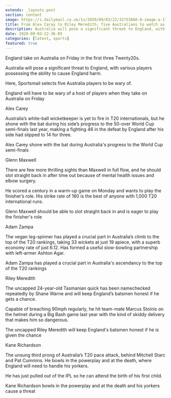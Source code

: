 ```yaml
---
extends: _layouts.post
section: content
image: https://i.dailymail.co.uk/1s/2020/09/03/22/32753860-0-image-a-17_1599167883136.jpg 
title: From Alex Carey to Riley Meredith; five Australians to watch as England prepare for Twenty20 clash 
description: Australia will pose a significant threat to England, with various players possessing the ability to cause England harm. Sportsmail selects five Australia players to be wary of. 
date: 2020-09-03-22-36-03 
categories: [latest, sports] 
featured: true 
--- 
```

England take on Australia on Friday in the first three Twenty20s.

Australia will pose a significant threat to England, with various players possessing the ability to cause England harm.

Here, Sportsmail selects five Australia players to be wary of. 

England will have to be wary of a host of players when they take on Australia on Friday

Alex Carey

Australia’s white-ball wicketkeeper is yet to fire in T20 internationals, but he shone with the bat during his side’s progress to the 50-over World Cup semi-finals last year, making a fighting 46 in the defeat by England after his side had slipped to 14 for three.

Alex Carey shone with the bat during Australia's progress to the World Cup semi-finals 

Glenn Maxwell

There are few more thrilling sights than Maxwell in full flow, and he should slot straight back in after time out because of mental health issues and elbow surgery. 

He scored a century in a warm-up game on Monday and wants to play the finisher’s role. His strike rate of 160 is the best of anyone with 1,000 T20 international runs.

Glenn Maxwell should be able to slot straight back in and is eager to play the finisher's role

Adam Zampa

The vegan leg-spinner has played a crucial part in Australia’s climb to the top of the T20 rankings, taking 33 wickets at just 19 apiece, with a superb economy rate of just 6.12. Has formed a useful slow-bowling partnership with left-armer Ashton Agar.

Adam Zampa has played a crucial part in Australia's ascendancy to the top of the T20 rankings

Riley Meredith

The uncapped 24-year-old Tasmanian quick has been namechecked repeatedly by Shane Warne and will keep England’s batsmen honest if he gets a chance. 

Capable of breaching 90mph regularly, he hit team-mate Marcus Stoinis on the helmet during a Big Bash game last year with the kind of skiddy delivery that makes him so dangerous.

The uncapped Riley Meredith will keep England's batsmen honest if he is given the chance

Kane Richardson

The unsung third prong of Australia’s T20 pace attack, behind Mitchell Starc and Pat Cummins. He bowls in the powerplay and at the death, where England will need to handle his yorkers.

He has just pulled out of the IPL so he can attend the birth of his first child. 

Kane Richardson bowls in the powerplay and at the death and his yorkers cause a threat

